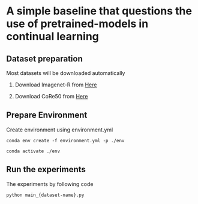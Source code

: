 # A simple baseline that questions the use of pretrained-models in continual learning 

## Dataset preparation

Most datasets will be downloaded automatically 

1. Download Imagenet-R from [Here](https://people.eecs.berkeley.edu/~hendrycks/imagenet-r.tar)

2. Download CoRe50 from [Here](http://bias.csr.unibo.it/maltoni/download/core50/core50_128x128.zip)


## Prepare Environment

Create environment using environment.yml

`conda env create -f environment.yml -p ./env`

`conda activate ./env`

## Run the experiments 

The experiments by following code

`python main_{dataset-name}.py`